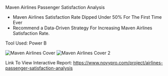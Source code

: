 Maven Airlines Passenger Satisfaction Analysis

* Maven Airlines Satisfaction Rate Dipped Under 50% For The First Time Ever
* Recommend a Data-Driven Strategy For Increasing Maven Airlines Satisfaction Rate.

Tool Used: Power B

![Maven Airlines Cover](https://user-images.githubusercontent.com/70010985/173522384-c42cee5d-79db-4ea4-8201-b6d5c1d583ca.JPG)
![Maven Airlines Cover 2](https://user-images.githubusercontent.com/70010985/173522431-f54a37d7-69d8-443e-8943-04fd4d70ac22.JPG)


Link To View Interactive Report: https://www.novypro.com/project/airlines-passenger-satisfaction-analysis
